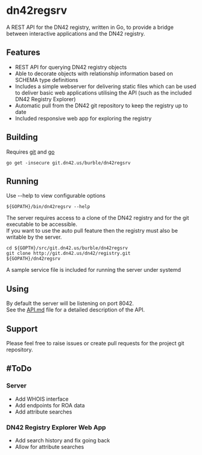 # dn42regsrv

A REST API for the DN42 registry, written in Go, to provide a bridge between
interactive applications and the DN42 registry.

## Features

- REST API for querying DN42 registry objects
- Able to decorate objects with relationship information based on SCHEMA type definitions
- Includes a simple webserver for delivering static files which can be used to deliver
  basic web applications utilising the API (such as the included DN42 Registry Explorer)
- Automatic pull from the DN42 git repository to keep the registry up to date
- Included responsive web app for exploring the registry

## Building

Requires [git](https://git-scm.com/) and [go](https://golang.org)

```
go get -insecure git.dn42.us/burble/dn42regsrv
```

## Running

Use --help to view configurable options
```
${GOPATH}/bin/dn42regsrv --help
```

The server requires access to a clone of the DN42 registry and for the git executable
to be accessible.  
If you want to use the auto pull feature then the registry must
also be writable by the server.

```
cd ${GOPTH}/src/git.dn42.us/burble/dn42regsrv
git clone http://git.dn42.us/dn42/registry.git
${GOPATH}/dn42regsrv
```

A sample service file is included for running the server under systemd

## Using

By default the server will be listening on port 8042.  
See the [API.md](API.md) file for a detailed description of the API.


## Support

Please feel free to raise issues or create pull requests for the project git repository.

## #ToDo

### Server

- Add WHOIS interface
- Add endpoints for ROA data
- Add attribute searches

### DN42 Registry Explorer Web App

- Add search history and fix going back
- Allow for attribute searches

